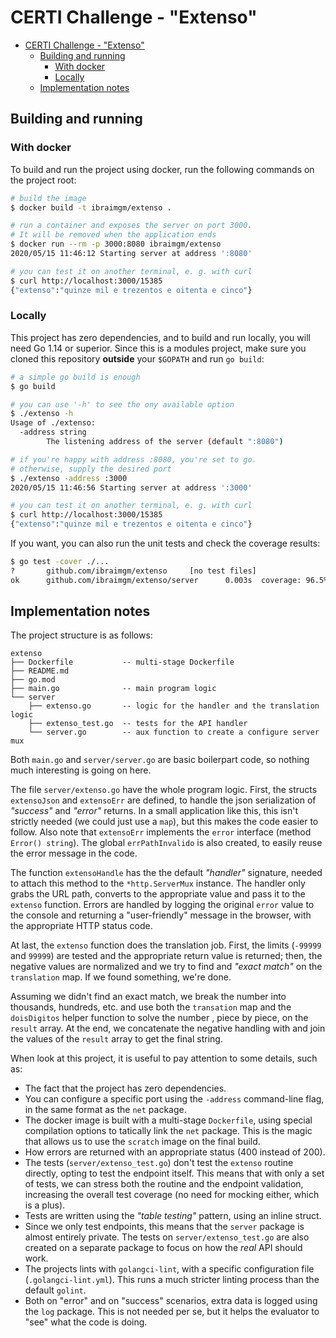# CERTI Challenge - "Extenso"

- [CERTI Challenge - "Extenso"](#certi-challenge---%22extenso%22)
  - [Building and running](#building-and-running)
    - [With docker](#with-docker)
    - [Locally](#locally)
  - [Implementation notes](#implementation-notes)

## Building and running

### With docker

To build and run the project using docker, run the following commands on the project root:

```bash
# build the image
$ docker build -t ibraimgm/extenso .

# run a container and exposes the server on port 3000.
# It will be removed when the application ends
$ docker run --rm -p 3000:8080 ibraimgm/extenso
2020/05/15 11:46:12 Starting server at address ':8080'

# you can test it on another terminal, e. g. with curl
$ curl http://localhost:3000/15385
{"extenso":"quinze mil e trezentos e oitenta e cinco"}
```

### Locally

This project has zero dependencies, and to build and run locally, you will need Go 1.14 or superior.
Since this is a modules project, make sure you cloned this repository **outside** your `$GOPATH` and
run `go build`:

```bash
# a simple go build is enough
$ go build

# you can use '-h' to see the ony available option
$ ./extenso -h
Usage of ./extenso:
  -address string
        The listening address of the server (default ":8080")

# if you're happy with address :8080, you're set to go.
# otherwise, supply the desired port
$ ./extenso -address :3000
2020/05/15 11:46:56 Starting server at address ':3000'

# you can test it on another terminal, e. g. with curl
$ curl http://localhost:3000/15385
{"extenso":"quinze mil e trezentos e oitenta e cinco"}
```

If you want, you can also run the unit tests and check the coverage results:

```bash
$ go test -cover ./...
?       github.com/ibraimgm/extenso     [no test files]
ok      github.com/ibraimgm/extenso/server      0.003s  coverage: 96.5% of statements
```

## Implementation notes

The project structure is as follows:

```text
extenso
├── Dockerfile           -- multi-stage Dockerfile
├── README.md
├── go.mod
├── main.go              -- main program logic
└── server
    ├── extenso.go       -- logic for the handler and the translation logic
    ├── extenso_test.go  -- tests for the API handler
    └── server.go        -- aux function to create a configure server mux
```

Both `main.go` and `server/server.go` are basic boilerpart code, so nothing much interesting is going on here.

The file `server/extenso.go` have the whole program logic. First, the structs `extensoJson` and `extensoErr` are defined, to handle the json serialization of *"success"* and *"error"* returns. In a small application like this, this isn't strictly needed (we could just use a `map`), but this makes the code easier to follow. Also note that `extensoErr` implements the `error` interface (method `Error() string`). The global `errPathInvalido` is also created, to easily reuse the error message in the code.

The function `extensoHandle` has the the default *"handler"* signature, needed to attach this method to the `*http.ServerMux` instance. The handler only grabs the URL path, converts to the appropriate value and pass it to the `extenso` function. Errors are handled by logging the original `error` value to the console and returning a "user-friendly" message in the browser, with the appropriate HTTP status code.

At last, the `extenso` function does the translation job. First, the limits (`-99999` and `99999`) are tested and the appropriate return value is returned; then, the negative values are normalized and we try to find and *"exact match"* on the `translation` map. If we found something, we're done.

Assuming we didn't find an exact match, we break the number into thousands, hundreds, etc. and use both the `transation` map and the `doisDigitos` helper function to solve the number , piece by piece, on the `result` array. At the end, we concatenate the negative handling with and join the values of the `result` array to get the final string.

When look at this project, it is useful to pay attention to some details, such as:

- The fact that the project has zero dependencies.
- You can configure a specific port using the `-address` command-line flag, in the same format as the `net` package.
- The docker image is built with a multi-stage `Dockerfile`, using special compilation options to tatically link the `net` package. This is the magic that allows us to use the `scratch` image on the final build.
- How errors are returned with an appropriate status (400 instead of 200).
- The tests (`server/extenso_test.go`) don't test the `extenso` routine directly, opting to test the endpoint itself. This means that with only a set of tests, we can stress both the routine and the endpoint validation, increasing the overall test coverage (no need for mocking either, which is a plus).
- Tests are written using the *"table testing"* pattern, using an inline struct.
- Since we only test endpoints, this means that the `server` package is almost entirely private. The tests on `server/extenso_test.go` are also created on a separate package to focus on how the *real* API should work.
- The projects lints with `golangci-lint`, with a specific configuration file (`.golangci-lint.yml`). This runs a much stricter linting process than the default `golint`.
- Both on "error" and on "success" scenarios, extra data is logged using the `log` package. This is not needed per se, but it helps the evaluator to "see" what the code is doing.
